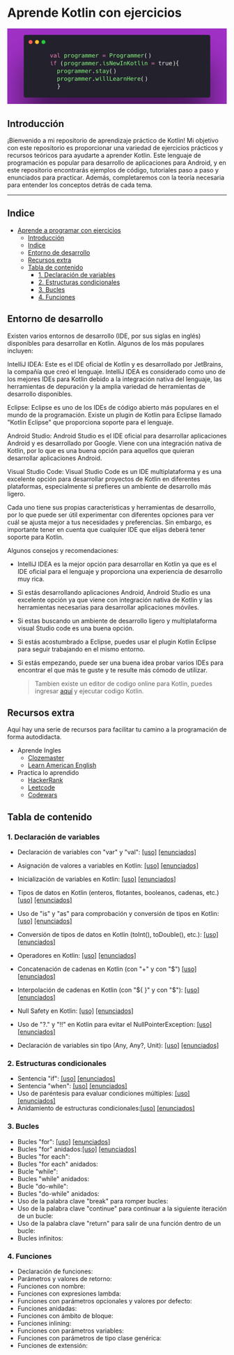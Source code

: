 # Aprende Kotlin con ejercicios

![banner](/bannerr.png)

## Introducción

¡Bienvenido a mi repositorio de aprendizaje práctico de Kotlin! Mi objetivo con este repositorio es proporcionar una variedad de ejercicios prácticos y recursos teóricos para ayudarte a aprender Kotlin. Este lenguaje de programación es popular para desarrollo de aplicaciones para Android, y en este repositorio encontrarás ejemplos de código, tutoriales paso a paso y enunciados para practicar. Además, completaremos con la teoría necesaria para entender los conceptos detrás de cada tema. 

  ----

## Indice

- [Aprende a programar con ejercicios](#aprende-a-programar-con-ejercicios)
  - [Introducción](#introducción)
  - [Indice](#indice)
  - [Entorno de desarrollo](#entorno-de-desarrollo)
  - [Recursos extra](#recursos-extra)
  - [Tabla de contenido](#tabla-de-contenido)
    - [1. Declaración de variables](#1-declaración-de-variables)
    - [2. Estructuras condicionales](#2-estructuras-condicionales)
    - [3. Bucles](#3-bucles)
    - [4. Funciones](#4-funciones)

## Entorno de desarrollo

Existen varios entornos de desarrollo (IDE, por sus siglas en inglés) disponibles para desarrollar en Kotlin. Algunos de los más populares incluyen:

IntelliJ IDEA: Este es el IDE oficial de Kotlin y es desarrollado por JetBrains, la compañía que creó el lenguaje. IntelliJ IDEA es considerado como uno de los mejores IDEs para Kotlin debido a la integración nativa del lenguaje, las herramientas de depuración y la amplia variedad de herramientas de desarrollo disponibles.

Eclipse: Eclipse es uno de los IDEs de código abierto más populares en el mundo de la programación. Existe un plugin de Kotlin para Eclipse llamado "Kotlin Eclipse" que proporciona soporte para el lenguaje.

Android Studio: Android Studio es el IDE oficial para desarrollar aplicaciones Android y es desarrollado por Google. Viene con una integración nativa de Kotlin, por lo que es una buena opción para aquellos que quieran desarrollar aplicaciones Android.

Visual Studio Code: Visual Studio Code es un IDE multiplataforma y es una excelente opción para desarrollar proyectos de Kotlin en diferentes plataformas, especialmente si prefieres un ambiente de desarrollo más ligero.

Cada uno tiene sus propias características y herramientas de desarrollo, por lo que puede ser útil experimentar con diferentes opciones para ver cuál se ajusta mejor a tus necesidades y preferencias. Sin embargo, es importante tener en cuenta que cualquier IDE que elijas deberá tener soporte para Kotlin.

Algunos consejos y recomendaciones:

  * IntelliJ IDEA es la mejor opción para desarrollar en Kotlin ya que es el IDE oficial para el lenguaje y proporciona una experiencia de desarrollo muy rica.

  * Si estás desarrollando aplicaciones Android, Android Studio es una excelente opción ya que viene con integración nativa de Kotlin y las herramientas necesarias para desarrollar aplicaciones móviles.

  * Si estas buscando un ambiente de desarrollo ligero y multiplataforma visual Studio code es una buena opción.

  * Si estás acostumbrado a Eclipse, puedes usar el plugin Kotlin Eclipse para seguir trabajando en el mismo entorno.

  * Si estás empezando, puede ser una buena idea probar varios IDEs para encontrar el que más te guste y te resulte más cómodo de utilizar.

    > Tambien existe un editor de codigo online para Kotlin, puedes ingresar 
    [aquí](https://play.kotlinlang.org/) y ejecutar codigo Kotlin.

## Recursos extra

Aquí hay una serie de recursos para facilitar tu camino a la programación de forma autodidacta.

* Aprende Ingles
  * [Clozemaster](https://www.clozemaster.com/)
  * [Learn American English](https://www.learnamericanenglishonline.com/)
* Practica lo aprendido
  * [HackerRank](https://hackerrank.com/)
  * [Leetcode](https://leetcode.com/)
  * [Codewars](https://www.codewars.com/)

## Tabla de contenido

### 1. Declaración de variables


* Declaración de variables con "var" y "val":  [[uso]](/1.%20declaracion%20de%20variables/variables%20var%20y%20val.md) 
[[enunciados]](/1.%20declaracion%20de%20variables/enunciados/declaracion%20de%20variables.md)

* Asignación de valores a variables en Kotlin: [[uso]](/1.%20declaracion%20de%20variables/asignacion%20de%20variables.md) [[enunciados]](/1.%20declaracion%20de%20variables/enunciados/asignacion%20de%20variables.md)

* Inicialización de variables en Kotlin: [[uso]](/1.%20declaracion%20de%20variables/inicializacion%20de%20variables.md) [[enunciados]](/1.%20declaracion%20de%20variables/enunciados/inicializacion%20de%20variables.md)

* Tipos de datos en Kotlin (enteros, flotantes, booleanos, cadenas, etc.)[[uso]](/1.%20declaracion%20de%20variables/tipos%20de%20datos.md) [[enunciados]](/1.%20declaracion%20de%20variables/enunciados/tipos%20de%20datos.md)

* Uso de "is" y "as" para comprobación y conversión de tipos en Kotlin: [[uso]](/1.%20declaracion%20de%20variables/uso%20de%20is%20y%20as.md) [[enunciados]](/1.%20declaracion%20de%20variables/enunciados/uso%20de%20is%20y%20as.md)

* Conversión de tipos de datos en Kotlin (toInt(), toDouble(), etc.): [[uso]](/1.%20declaracion%20de%20variables/conversion%20de%20tipos%20de%20datos.md) [[enunciados]](/1.%20declaracion%20de%20variables/enunciados/conversion%20de%20tipos%20de%20datos.md)

* Operadores en Kotlin: [[uso]](/1.%20declaracion%20de%20variables/operadores.md) [[enunciados]](/1.%20declaracion%20de%20variables/enunciados/operadores.md)

* Concatenación de cadenas en Kotlin (con "+" y con "$") [[uso]](/1.%20declaracion%20de%20variables/concatenacion%20de%20cadenas.md) [[enunciados]](/1.%20declaracion%20de%20variables/enunciados/concatenacion%20de%20cadenas.md)

* Interpolación de cadenas en Kotlin (con "\${ }" y con "$"): [[uso]](/1.%20declaracion%20de%20variables/interpolacion%20de%20cadenas.md) [[enunciados]](/1.%20declaracion%20de%20variables/enunciados/interpolacion%20de%20cadenas.md)

* Null Safety en Kotlin: [[uso]](/1.%20declaracion%20de%20variables/null%20safety.md) [[enunciados]](/1.%20declaracion%20de%20variables/enunciados/null%20safety.md)

* Uso de "?." y "!!" en Kotlin para evitar el NullPointerException: [[uso]](/1.%20declaracion%20de%20variables/evitar%20el%20NullPointerException.md) [[enunciados]](/1.%20declaracion%20de%20variables/enunciados/evitar%20el%20NullPointerException.md)

* Declaración de  variables sin tipo (Any, Any?, Unit): [[uso]](/1.%20declaracion%20de%20variables/declaracion%20de%20variables%20sin%20tipo.md) [[enunciados]](/1.%20declaracion%20de%20variables/enunciados/declaracion%20de%20variables%20sin%20tipo.md)

### 2. Estructuras condicionales

* Sentencia "if": [[uso]](/2.%20estructuras%20condicionales/sentencia%20if.md) [[enunciados]](/2.%20estructuras%20condicionales/enunciados/sentencia%20if.md)
* Sentencia "when": [[uso]](/2.%20estructuras%20condicionales/sentencia%20when.md) [[enunciados]](/2.%20estructuras%20condicionales/enunciados/sentencia%20when.md)
* Uso de paréntesis para evaluar condiciones múltiples: [[uso]](/2.%20estructuras%20condicionales/evaluar%20condiciones%20m%C3%BAltiples.md) [[enunciados]](/2.%20estructuras%20condicionales/enunciados/evaluar%20condiciones%20multiples.md)
* Anidamiento de estructuras condicionales:[[uso]](/2.%20estructuras%20condicionales/anidamiento%20de%20estructuras%20condicionales.md) [[enunciados]](/2.%20estructuras%20condicionales/enunciados/anidamiento%20de%20estructuras%20condicionales.md)

### 3. Bucles

* Bucles "for": [[uso]](/3.%20bucles/for.md) [[enunciados]](/3.%20bucles/enunciados/for.md)
* Bucles "for" anidados:[[uso]](/3.%20bucles/for-anidados.md) [[enunciados]](/3.%20bucles/enunciados/for-anidados.md)
* Bucles "for each":
* Bucles "for each" anidados:
* Bucle "while":
* Bucles "while" anidados:
* Bucle "do-while":
* Bucles "do-while" anidados:
* Uso de la palabra clave "break" para romper bucles:
* Uso de la palabra clave "continue" para continuar a la siguiente iteración de un bucle:
* Uso de la palabra clave "return" para salir de una función dentro de un bucle:
* Bucles infinitos:


### 4. Funciones

* Declaración de funciones:
* Parámetros y valores de retorno:
* Funciones con nombre:
* Funciones con expresiones lambda:
* Funciones con parámetros opcionales y valores por defecto:
* Funciones anidadas:
* Funciones con ámbito de bloque:
* Funciones inlining:
* Funciones con parámetros variables:
* Funciones con parámetros de tipo clase genérica:
* Funciones de extensión: